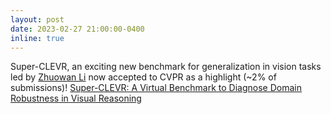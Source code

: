 ```yaml
---
layout: post
date: 2023-02-27 21:00:00-0400
inline: true
---
```


Super-CLEVR, an exciting new benchmark for generalization in vision tasks led by [Zhuowan Li](https://lizw14.github.io) now accepted to CVPR as a highlight (~2% of submissions)! [Super-CLEVR: A Virtual Benchmark to Diagnose Domain Robustness in Visual Reasoning](https://arxiv.org/abs/2212.00259) 
